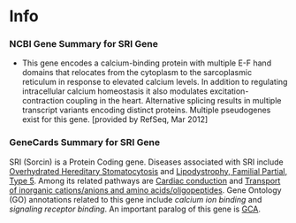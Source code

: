 # Info
### NCBI Gene Summary for SRI Gene

[](https://www.ncbi.nlm.nih.gov/gene/6717)

- This gene encodes a calcium-binding protein with multiple E-F hand domains that relocates from the cytoplasm to the sarcoplasmic reticulum in response to elevated calcium levels. In addition to regulating intracellular calcium homeostasis it also modulates excitation-contraction coupling in the heart. Alternative splicing results in multiple transcript variants encoding distinct proteins. Multiple pseudogenes exist for this gene. [provided by RefSeq, Mar 2012]
    

### GeneCards Summary for SRI Gene

SRI (Sorcin) is a Protein Coding gene. Diseases associated with SRI include [Overhydrated Hereditary Stomatocytosis](http://www.malacards.org/card/overhydrated_hereditary_stomatocytosis "See Overhydrated Hereditary Stomatocytosis at MalaCards") and [Lipodystrophy, Familial Partial, Type 5](http://www.malacards.org/card/lipodystrophy_familial_partial_type_5 "See Lipodystrophy, Familial Partial, Type 5 at MalaCards"). Among its related pathways are [Cardiac conduction](https://pathcards.genecards.org/card/cardiac_conduction "See Cardiac conduction at Pathcards") and [Transport of inorganic cations/anions and amino acids/oligopeptides](https://pathcards.genecards.org/card/transport_of_inorganic_cationsanions_and_amino_acidsoligopeptides "See Transport of inorganic cations/anions and amino acids/oligopeptides at Pathcards"). Gene Ontology (GO) annotations related to this gene include _calcium ion binding_ and _signaling receptor binding_. An important paralog of this gene is [GCA](https://www.genecards.org/cgi-bin/carddisp.pl?gene=GCA).